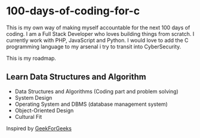 # 100-days-of-coding-for-c

This is my own way of making myself accountable for the next 100 days of coding. I am a Full Stack Developer who loves building things from scratch. I currently work with PHP, JavaScript and Python. I would love to add the C programming language to my arsenal i try to transit into CyberSecurity.

This is my roadmap.

## Learn Data Structures and Algorithm
- Data Structures and Algorithms (Coding part and problem solving)
- System Design
- Operating System and DBMS (database management system)
- Object-Oriented Design
- Cultural Fit

Inspired by [GeekForGeeks](https://www.geeksforgeeks.org/100-days-of-code-a-complete-guide-for-beginners-and-experienced/)
